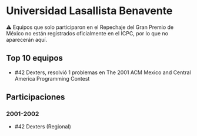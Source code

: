 # Universidad Lasallista Benavente

:warning: Equipos que solo participaron en el Repechaje del Gran Premio de México no están registrados oficialmente en el ICPC, por lo que no aparecerán aquí.

## Top 10 equipos

- #42 Dexters, resolvió 1 problemas en The 2001 ACM Mexico and Central America Programming Contest

## Participaciones

### 2001-2002

- #42 Dexters (Regional)



